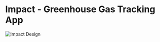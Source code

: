 # Impact - Greenhouse Gas Tracking App

![Impact Design](https://github.com/robinojw/impact/blob/master/impact-design.png?raw=true)
